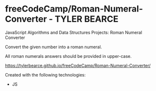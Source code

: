 # freeCodeCamp/Roman-Numeral-Converter - TYLER BEARCE

JavaScript Algorithms and Data Structures Projects: Roman Numeral Converter

Convert the given number into a roman numeral.

All roman numerals answers should be provided in upper-case.

https://tylerbearce.github.io/freeCodeCamp/Roman-Numeral-Converter/

Created with the following technologies:
* JS
